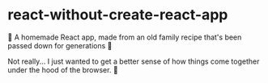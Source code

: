 # react-without-create-react-app
🥧 A homemade React app, made from an old family recipe that's been passed down for generations 🥧

Not really... I just wanted to get a better sense of how things come together under the hood of the browser. 🔧
